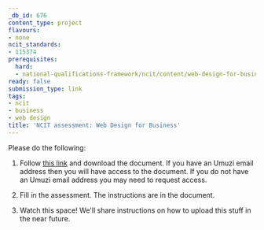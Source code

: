 ```yaml
---
_db_id: 676
content_type: project
flavours:
- none
ncit_standards:
- 115374
prerequisites:
  hard:
  - national-qualifications-framework/ncit/content/web-design-for-business
ready: false
submission_type: link
tags:
- ncit
- business
- web design
title: 'NCIT assessment: Web Design for Business'
---
```


Please do the following:

1. Follow [this link](https://drive.google.com/file/d/1wD3ht_9gbFOmP-vxCMgT5MytGV6kc8qj/view?usp=sharing) and download the document. If you have an Umuzi email address then you will have access to the document. If you do not have an Umuzi email address you may need to request access.

2. Fill in the assessment. The instructions are in the document. 
   
3. Watch this space! We'll share instructions on how to upload this stuff in the near future.
